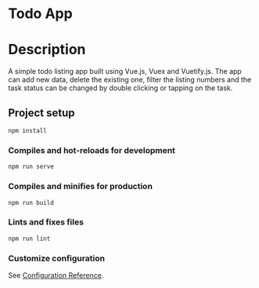 # Todo App

# Description 
A simple todo listing app built using Vue.js, Vuex and Vuetify.js. The app can add new data, delete the existing one, filter the listing numbers and the task status can be changed by double clicking or tapping on the task.    

## Project setup
```
npm install
```

### Compiles and hot-reloads for development
```
npm run serve
```

### Compiles and minifies for production
```
npm run build
```

### Lints and fixes files
```
npm run lint
```

### Customize configuration
See [Configuration Reference](https://cli.vuejs.org/config/).
